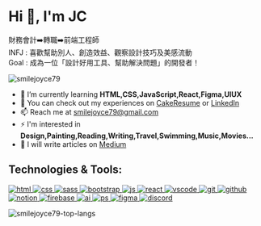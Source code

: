 <!--
**smilejoyce79/smilejoyce79** is a ✨ _special_ ✨ repository because its `README.md` (this file) appears on your GitHub profile.

Here are some ideas to get you started:

- 🔭 I’m currently working on ...
- 🌱 I’m currently learning ...
- 👯 I’m looking to collaborate on ...
- 🤔 I’m looking for help with ...
- 💬 Ask me about ...
- 📫 How to reach me: ...
- 😄 Pronouns: ...
- ⚡ Fun fact: ...
-->
<h1 align="left">Hi 👋, I'm JC</h1>
<p>
  財務會計➡️轉職➡️前端工程師</br>
  INFJ : 喜歡幫助別人、創造效益、觀察設計技巧及美感流動</br>
  Goal : 成為一位「設計好用工具、幫助解決問題」的開發者！
</p>
<p align="left"> <img src="https://komarev.com/ghpvc/?username=smilejoyce79&label=Profile%20views&color=0e75b6&style=flat" alt="smilejoyce79" /> </p>

- 🌱 I’m currently learning **HTML,CSS,JavaScript,React,Figma,UIUX**
- 📄 You can check out my experiences on [CakeResume](https://www.cake.me/me/beeverliane) or [LinkedIn](https://linkedin.com/in/beeverliane)
- 📫 Reach me at [smilejoyce79@gmail.com](smilejoyce79@gmail.com)
- ⚡ I'm interested in **Design,Painting,Reading,Writing,Travel,Swimming,Music,Movies...**
- 📝 I will write articles on [Medium](https://medium.com/@smilejoyce79)

<h2 align="left">Technologies & Tools:</h2>
<p align="left">
  <a href="https://skillicons.dev">
    <img src="https://skillicons.dev/icons?i=html&perline=13" title="html"/>
    <img src="https://skillicons.dev/icons?i=css&perline=13" title="css"/>
    <img src="https://skillicons.dev/icons?i=sass&perline=13" title="sass"/>
    <img src="https://skillicons.dev/icons?i=bootstrap&perline=13" title="bootstrap"/>
    <img src="https://skillicons.dev/icons?i=js&perline=13" title="js"/>
    <img src="https://skillicons.dev/icons?i=react&perline=13" title="react"/>
    <img src="https://skillicons.dev/icons?i=vscode&perline=13" title="vscode"/>
    <img src="https://skillicons.dev/icons?i=git&perline=13" title="git"/>
    <img src="https://skillicons.dev/icons?i=github&perline=13" title="github"/>
    <img src="https://skillicons.dev/icons?i=notion&perline=13" title="notion"/>
    <img src="https://skillicons.dev/icons?i=firebase&perline=13" title="firebase"/>
    <img src="https://skillicons.dev/icons?i=ai&perline=13" title="ai"/>
    <img src="https://skillicons.dev/icons?i=ps&perline=13" title="ps"/>
    <img src="https://skillicons.dev/icons?i=figma&perline=13" title="figma"/>
    <img src="https://skillicons.dev/icons?i=discord&perline=13" title="discord"/>
  </a>
</p>

<p>
  <a href="https://github.com/anuraghazra/github-readme-stats">
    <img align="left" src="https://github-readme-stats.vercel.app/api/top-langs?username=smilejoyce79&show_icons=true&theme=radical&locale=zh-TW&layout=compact" alt="smilejoyce79-top-langs" />
  </a>
</p>

